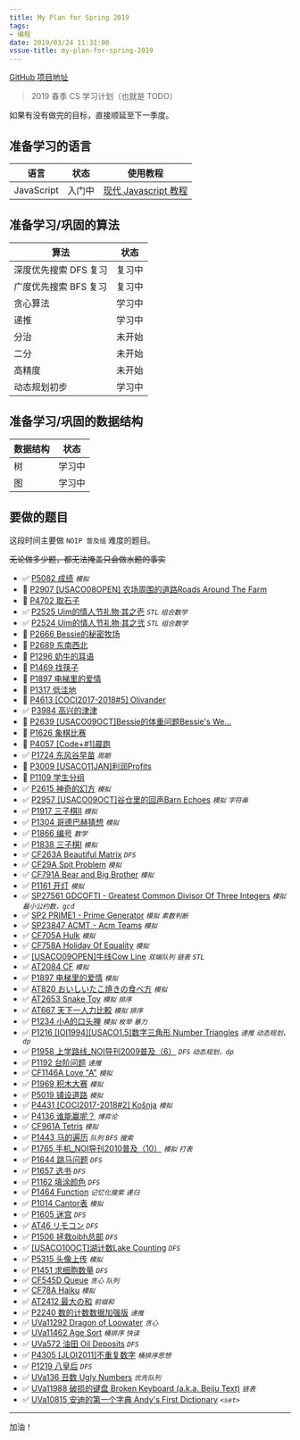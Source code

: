 ```yaml
---
title: My Plan for Spring 2019
tags: 
- 编程
date: 2019/03/24 11:31:00
vssue-title: my-plan-for-spring-2019
---
```


[GitHub 项目地址](https://github.com/ChungZH/My-Plan)

> 2019 春季 CS 学习计划（也就是 TODO）

<!-- More --> <!-- more -->

如果有没有做完的目标，直接顺延至下一季度。

## 准备学习的语言

| 语言       | 状态   | 使用教程                                                     |
| ---------- | ------ | ------------------------------------------------------------ |
| JavaScript | 入门中 | [现代 Javascript 教程](https://zh.javascript.info/)          ||

## 准备学习/巩固的算法

| 算法             | 状态     |
| ---------------- | -------- |
| 深度优先搜索 DFS 复习 | 复习中 |
| 广度优先搜索 BFS 复习 | 复习中 |
| 贪心算法         | 学习中   |
| 递推             | 学习中   |
| 分治             | 未开始   |
| 二分             | 未开始   |
| 高精度           | 未开始   |
| 动态规划初步     | 学习中   |

## 准备学习/巩固的数据结构

| 数据结构 | 状态   |
| -------- | ------ |
| 树       | 学习中 |
| 图       | 学习中 |

## 要做的题目

这段时间主要做 `NOIP 普及组` 难度的题目。

~~无论做多少题，都无法掩盖只会做水题的事实~~

<!--<details>
  <summary>题目目录</summary>-->

- ✅ [P5082 成绩](https://www.luogu.org/problemnew/show/P5082) *`模拟`*
- 🔲 [P2907 [USACO08OPEN] 农场周围的道路Roads Around The Farm](https://www.luogu.org/problemnew/show/P2907)
- 🔲 [P4702 取石子](https://www.luogu.org/problemnew/show/P4702)
- ✅ [P2525 Uim的情人节礼物·其之壱](https://www.luogu.org/problemnew/show/P2525) *`STL`* *`组合数学`*
- ✅ [P2524 Uim的情人节礼物·其之弐](https://www.luogu.org/problemnew/show/P2524) *`STL`* *`组合数学`*
- 🔲 [P2666 Bessie的秘密牧场](https://www.luogu.org/problemnew/show/P2666)
- 🔲 [P2689 东南西北](https://www.luogu.org/problemnew/show/P2689)
- 🔲 [P1296 奶牛的耳语](https://www.luogu.org/problemnew/show/P1296)
- 🔲 [P1469 找筷子](https://www.luogu.org/problemnew/show/P1469)
- 🔲 [P1897 电梯里的爱情](https://www.luogu.org/problemnew/show/P1897)
- 🔲 [P1317 低洼地](https://www.luogu.org/problemnew/show/P1317)
- 🔲 [P4613 [COCI2017-2018#5] Olivander](https://www.luogu.org/problemnew/show/P4613)
- ✅ [P3984 高兴的津津](https://www.luogu.org/problemnew/show/P3984)
- 🔲 [P2639 [USACO09OCT]Bessie的体重问题Bessie's We…](https://www.luogu.org/problemnew/show/P2639)
- 🔲 [P1626 象棋比赛](https://www.luogu.org/problemnew/show/P1626)
- 🔲 [P4057 [Code+#1]晨跑](https://www.luogu.org/problemnew/show/P4057)
- ✅ [P1724 东风谷早苗](https://www.luogu.org/problemnew/show/P1724) *`周期`*
- 🔲 [P3009 [USACO11JAN]利润Profits](https://www.luogu.org/problemnew/show/P3009)
- 🔲 [P1109 学生分组](https://www.luogu.org/problemnew/show/P1109)
- ✅ [P2615 神奇的幻方](https://www.luogu.org/problemnew/show/P2615) *`模拟`*
- ✅ [P2957 [USACO09OCT]谷仓里的回声Barn Echoes](https://www.luogu.org/problemnew/show/P2957) *`模拟`* *`字符串`*
- ✅ [P1917 三子棋II](https://www.luogu.org/problemnew/show/P1917) *`模拟`*
- ✅ [P1304 哥德巴赫猜想](https://www.luogu.org/problemnew/show/P1304) *`模拟`*
- ✅ [P1866 编号](https://www.luogu.org/problemnew/show/P1866) *`数学`*
- ✅ [P1838 三子棋I](https://www.luogu.org/problemnew/show/P1838) *`模拟`*
- ✅ [CF263A Beautiful Matrix](https://www.luogu.org/problemnew/show/CF263A) *`DFS`*
- ✅ [CF29A Spit Problem](https://www.luogu.org/problemnew/show/CF29A) *`模拟`*
- ✅ [CF791A Bear and Big Brother](https://www.luogu.org/problemnew/show/CF791A) *`模拟`*
- ✅ [P1161 开灯](https://www.luogu.org/problemnew/show/P1161) *`模拟`*
- ✅ [SP27561 GDCOFTI - Greatest Common Divisor Of Three Integers](https://www.luogu.org/problemnew/show/SP27561) *`模拟`* *`最小公约数，gcd`*
- ✅ [SP2 PRIME1 - Prime Generator](https://www.luogu.org/problemnew/show/SP2) *`模拟`* *`素数判断`*
- ✅ [SP23847 ACMT - Acm Teams](https://www.luogu.org/problemnew/show/SP23847) *`模拟`*
- ✅ [CF705A Hulk](https://www.luogu.org/problemnew/show/CF705A) *`模拟`*
- ✅ [CF758A Holiday Of Equality](https://www.luogu.org/problemnew/show/CF758A) *`模拟`*
- ✅ [[USACO09OPEN]牛线Cow Line](https://www.luogu.org/problemnew/show/P2952) *`双端队列`* *`链表`* *`STL`*
- ✅ [AT2084 CF](https://www.luogu.org/problemnew/show/AT2084) *`模拟`*
- ✅ [P1897 电梯里的爱情](https://www.luogu.org/problemnew/show/P1897) *`模拟`*
- ✅ [AT820 おいしいたこ焼きの食べ方](https://www.luogu.org/problemnew/show/AT820) *`模拟`*
- ✅ [AT2653 Snake Toy](https://www.luogu.org/problemnew/show/AT2653) *`模拟`* *`排序`*
- ✅ [AT667 天下一人力比較](https://www.luogu.org/problemnew/show/AT667) *`模拟`* *`排序`*
- ✅ [P1234 小A的口头禅](https://www.luogu.org/problemnew/show/P1234) *`模拟`* *`枚举`* *`暴力`*
- ✅ [P1216 [IOI1994][USACO1.5]数字三角形 Number Triangles](https://www.luogu.org/problemnew/show/P1216) *`递推`* *`动态规划，dp`*
- ✅ [P1958 上学路线_NOI导刊2009普及（6）](https://www.luogu.org/problemnew/show/P1958) *`DFS`* *`动态规划，dp`*
- ✅ [P1192 台阶问题](https://www.luogu.org/problemnew/show/P1192) *`递推`*
- ✅ [CF1146A Love "A"](https://www.luogu.org/problemnew/show/CF1146A) *`模拟`*
- ✅ [P1969 积木大赛](https://www.luogu.org/problemnew/show/P1969) *`模拟`*
- ✅ [P5019 铺设道路](https://www.luogu.org/problemnew/show/P5019) *`模拟`*
- ✅ [P4431 [COCI2017-2018#2] ​Košnja](https://www.luogu.org/problemnew/show/P4431) *`模拟`*
- ✅ [P4136 谁能赢呢？](https://www.luogu.org/problemnew/show/P4136) *`博弈论`*
- ✅ [CF961A Tetris](https://www.luogu.org/problemnew/show/CF961A) *`模拟`*
- ✅ [P1443 马的遍历](https://www.luogu.org/problemnew/show/P1443) *`队列`* *`BFS`* *`搜索`*
- ✅ [P1765 手机_NOI导刊2010普及（10）](https://www.luogu.org/problemnew/show/P1765) *`模拟`* *`打表`*
- ✅ [P1644 跳马问题](https://www.luogu.org/problemnew/show/P1644) *`DFS`*
- ✅ [P1657 选书](https://www.luogu.org/problemnew/show/P1657) *`DFS`*
- ✅ [P1162 填涂颜色](https://www.luogu.org/problemnew/show/P1162) *`DFS`*
- ✅ [P1464 Function](https://www.luogu.org/problemnew/show/P1464) *`记忆化搜索`* *`递归`*
- ✅ [P1014 Cantor表](https://www.luogu.org/problemnew/show/P1162) *`模拟`*
- ✅ [P1605 迷宫](https://www.luogu.org/problemnew/show/P1605) *`DFS`*
- ✅ [AT46 リモコン](https://www.luogu.org/problemnew/show/AT46) *`DFS`*
- ✅ [P1506 拯救oibh总部](https://www.luogu.org/problemnew/show/P1506) *`DFS`*
- ✅ [[USACO10OCT]湖计数Lake Counting](https://www.luogu.org/problemnew/show/P1596) *`DFS`*
- ✅ [P5315 头像上传](https://www.luogu.org/problemnew/show/P5315) *`模拟`*
- ✅ [P1451 求细胞数量](https://www.luogu.org/problemnew/show/P1451) *`DFS`*
- ✅ [CF545D Queue](https://www.luogu.org/problemnew/show/CF545D) *`贪心`* *`队列`*
- ✅ [CF78A Haiku](https://www.luogu.org/problemnew/show/CF78A) *`模拟`*
- ✅ [AT2412 最大の和](https://www.luogu.org/problemnew/show/AT2412) *`前缀和`*
- ✅ [P2240 数的计数数据加强版](https://www.luogu.org/problemnew/show/P2240) *`递推`*
- ✅ [UVa11292 Dragon of Loowater](https://www.luogu.org/problemnew/show/UVA11292) *`贪心`*
- ✅ [UVa11462 Age Sort](https://www.luogu.org/problemnew/show/UVA11462) *`桶排序`* *`快读`*
- ✅ [UVa572 油田 Oil Deposits](https://www.luogu.org/problemnew/show/UVA572) *`DFS`*
- ✅ [P4305 [JLOI2011]不重复数字](https://www.luogu.org/problemnew/show/P4305) *`桶排序思想`*
- ✅ [P1219 八皇后](https://www.luogu.org/problemnew/show/P1219) *`DFS`*
- ✅ [UVa136 丑数 Ugly Numbers](https://www.luogu.org/problemnew/show/UVA136) *`优先队列`*
- ✅ [UVa11988 破损的键盘 Broken Keyboard (a.k.a. Beiju Text)](https://www.luogu.org/problemnew/show/UVA11988) *`链表`*
- ✅ [UVa10815 安迪的第一个字典 Andy's First Dictionary](https://www.luogu.org/problemnew/show/UVA10815) *`<set>`*
<!--</details>-->

------

加油！